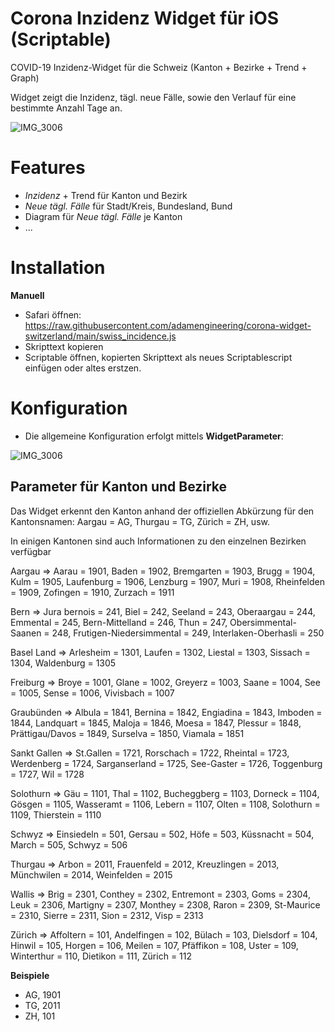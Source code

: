 # Corona Inzidenz Widget für iOS (Scriptable)
COVID-19 Inzidenz-Widget für die Schweiz (Kanton + Bezirke + Trend + Graph)

Widget zeigt die Inzidenz, tägl. neue Fälle, sowie den Verlauf für eine bestimmte Anzahl Tage an.

![IMG_3006](https://github.com/adamengineering/corona-widget-switzerland/screenshot.jpg?raw=true)

# Features

* _Inzidenz_ + Trend für Kanton und Bezirk
* _Neue tägl. Fälle_ für Stadt/Kreis, Bundesland, Bund
* Diagram für _Neue tägl. Fälle_ je Kanton
* ...

# Installation

**Manuell**
* Safari öffnen: https://raw.githubusercontent.com/adamengineering/corona-widget-switzerland/main/swiss_incidence.js
* Skripttext kopieren
* Scriptable öffnen, kopierten Skripttext als neues Scriptablescript einfügen oder altes erstzen.

# Konfiguration

* Die allgemeine Konfiguration erfolgt mittels **WidgetParameter**:

![IMG_3006](https://github.com/adamengineering/corona-widget-switzerland/widgetparameter.jpg?raw=true)

## Parameter für Kanton und Bezirke

Das Widget erkennt den Kanton anhand der offiziellen Abkürzung für den Kantonsnamen: Aargau = AG, Thurgau = TG, Zürich = ZH, usw.

In einigen Kantonen sind auch Informationen zu den einzelnen Bezirken verfügbar

Aargau =>
Aarau = 1901, Baden = 1902, Bremgarten = 1903, Brugg = 1904, Kulm = 1905, Laufenburg = 1906, Lenzburg = 1907, Muri = 1908, Rheinfelden = 1909, Zofingen = 1910, Zurzach = 1911

Bern =>
Jura bernois = 241, Biel = 242, Seeland = 243, Oberaargau = 244, Emmental = 245, Bern-Mittelland = 246, Thun = 247, Obersimmental-Saanen = 248, Frutigen-Niedersimmental = 249, Interlaken-Oberhasli = 250

Basel Land =>
Arlesheim = 1301, Laufen = 1302, Liestal = 1303, Sissach = 1304, Waldenburg = 1305

Freiburg =>
Broye = 1001, Glane = 1002, Greyerz = 1003, Saane = 1004, See = 1005, Sense = 1006, Vivisbach = 1007

Graubünden =>
Albula = 1841, Bernina = 1842, Engiadina = 1843, Imboden = 1844, Landquart = 1845, Maloja = 1846, Moesa = 1847, Plessur = 1848, Prättigau/Davos = 1849, Surselva = 1850, Viamala = 1851

Sankt Gallen =>
St.Gallen = 1721, Rorschach = 1722, Rheintal = 1723, Werdenberg = 1724, Sarganserland = 1725, See-Gaster = 1726, Toggenburg = 1727, Wil = 1728

Solothurn =>
Gäu = 1101, Thal = 1102, Bucheggberg = 1103, Dorneck = 1104, Gösgen = 1105, Wasseramt = 1106, Lebern = 1107, Olten = 1108, Solothurn = 1109, Thierstein = 1110

Schwyz =>
Einsiedeln = 501, Gersau = 502, Höfe = 503, Küssnacht = 504, March = 505, Schwyz = 506

Thurgau =>
Arbon = 2011, Frauenfeld = 2012, Kreuzlingen = 2013, Münchwilen = 2014, Weinfelden = 2015

Wallis =>
Brig = 2301, Conthey = 2302, Entremont = 2303, Goms = 2304, Leuk = 2306, Martigny = 2307, Monthey = 2308, Raron = 2309, St-Maurice = 2310, Sierre = 2311, Sion = 2312, Visp = 2313

Zürich =>
Affoltern = 101, Andelfingen = 102, Bülach = 103, Dielsdorf = 104, Hinwil = 105, Horgen = 106, Meilen = 107, Pfäffikon = 108, Uster = 109, Winterthur = 110, Dietikon = 111, Zürich = 112

**Beispiele**

* AG, 1901
* TG, 2011
* ZH, 101 
